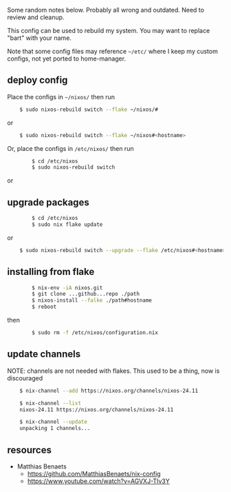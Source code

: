 Some random notes below.  Probably all wrong and outdated.  Need to review and cleanup.

This config can be used to rebuild my system.  You may want to replace "bart" with your name.

Note that some config files may reference `~/etc/` where I keep my custom configs, not yet ported to home-manager.

## deploy config

Place the configs in `~/nixos/` then run
```sh
	$ sudo nixos-rebuild switch --flake ~/nixos/#
```
or
```sh
	$ sudo nixos-rebuild switch --flake ~/nixos#<hostname>
```

Or, place the configs in `/etc/nixos/` then run

```sh
        $ cd /etc/nixos
        $ sudo nixos-rebuild switch
```
or

## upgrade packages

```sh
        $ cd /etc/nixos
        $ sudo nix flake update
```
or
```sh
	$ sudo nixos-rebuild switch --upgrade --flake /etc/nixos#<hostname>
```

## installing from flake

```sh
        $ nix-env -iA nixos.git
        $ git clone ...github...repo ./path
        $ nixos-install --falke ./path#hostname
        $ reboot
```
then
```sh
        $ sudo rm -f /etc/nixos/configuration.nix
```

## update channels

NOTE: channels are not needed with flakes.  This used to be a thing, now is discouraged

```sh
	$ nix-channel --add https://nixos.org/channels/nixos-24.11

	$ nix-channel --list 
	nixos-24.11 https://nixos.org/channels/nixos-24.11

	$ nix-channel --update
	unpacking 1 channels...
```

## resources

- Matthias Benaets
    - https://github.com/MatthiasBenaets/nix-config
    - https://www.youtube.com/watch?v=AGVXJ-TIv3Y
